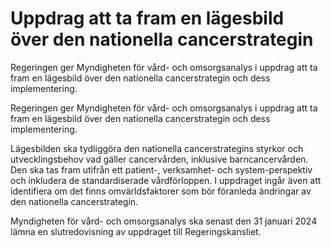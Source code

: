 # Uppdrag att ta fram en lägesbild över den nationella cancerstrategin

Regeringen ger Myndigheten för vård- och omsorgsanalys i uppdrag att ta fram en lägesbild över den nationella cancerstrategin och dess implementering.

Regeringen ger Myndigheten för vård- och omsorgsanalys i uppdrag att ta fram en lägesbild över den nationella cancerstrategin och dess implementering.

Lägesbilden ska tydliggöra den nationella cancerstrategins styrkor och utvecklingsbehov vad gäller cancervården, inklusive barncancervården. Den ska tas fram utifrån ett patient-, verksamhet- och system-perspektiv och inkludera de standardiserade vårdförloppen. I uppdraget ingår även att identifiera om det finns omvärldsfaktorer som bör föranleda ändringar av den nationella cancerstrategin.

Myndigheten för vård- och omsorgsanalys ska senast den 31 januari 2024 lämna en slutredovisning av uppdraget till Regeringskansliet.
